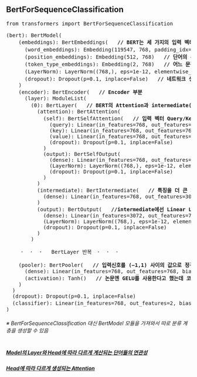 ## BertForSequenceClassification

<pre>
from transformers import BertForSequenceClassification

(bert): BertModel(
    (embeddings): BertEmbeddings(   <b>// BERT는 세 가지의 입력 벡터가 있어야 함</b>
      (word_embeddings): Embedding(119547, 768, padding_idx=0)   <b>// 단어 임베딩</b>
      (position_embeddings): Embedding(512, 768)   <b>// 단어의 위치 임베딩</b>
      (token_type_embeddings): Embedding(2, 768)   <b>// 어느 문장에 속하는 단어인지 타입 임베딩</b>
      (LayerNorm): LayerNorm((768,), eps=1e-12, elementwise_affine=True)   <b>// Normalization : 레이어마다 평균 출력을 정규화하여 입력 분포를 일정하게 함으로써 학습 효율이 높아짐</b>
      (dropout): Dropout(p=0.1, inplace=False)   <b>// 네트워크 생략</b>
    )
    (encoder): BertEncoder(   <b>// Encoder 부분</b>
      (layer): ModuleList(
        (0): BertLayer(   <b>// BERT의 Attention과 intermediate(Feed-forward Network)를 반복하게 됨</b>
          (attention): BertAttention(
            (self): BertSelfAttention(   <b>// 입력 벡터 Query/Key/Value를 이용한 단어들의 연관성 계산</b>
              (query): Linear(in_features=768, out_features=768, bias=True)
              (key): Linear(in_features=768, out_features=768, bias=True)
              (value): Linear(in_features=768, out_features=768, bias=True)
              (dropout): Dropout(p=0.1, inplace=False)
            )
            (output): BertSelfOutput(
              (dense): Linear(in_features=768, out_features=768, bias=True)
              (LayerNorm): LayerNorm((768,), eps=1e-12, elementwise_affine=True)
              (dropout): Dropout(p=0.1, inplace=False)
            )
          )
          (intermediate): BertIntermediate(   <b>// 특징을 더 큰 차원으로 늘렸다가 다시 줄임</b>
            (dense): Linear(in_features=768, out_features=3072, bias=True)
          )
          (output): BertOutput(   <b>//intermediate에선 Linear Layer 사이에 활성화함수로 GELU를 사용, GELU는 ReLU와 유사하지만 음수에 대해서도 미분이 가능</b>
            (dense): Linear(in_features=3072, out_features=768, bias=True)
            (LayerNorm): LayerNorm((768,), eps=1e-12, elementwise_affine=True)
            (dropout): Dropout(p=0.1, inplace=False)
          )
        )

   　·  ·  ·   BertLayer 반복　·  ·  ·   

    (pooler): BertPooler(   <b>// 입력신호를 (−1,1) 사이의 값으로 정규화</b>
      (dense): Linear(in_features=768, out_features=768, bias=True)
      (activation): Tanh()   <b>// 논문엔 GELU를 사용한다고 했는데 코드는 Tanh 해둠</b>
    )
  )
  (dropout): Dropout(p=0.1, inplace=False)
  (classifier): Linear(in_features=768, out_features=2, bias=True)   <b>// Softmax를 통한 분류</b>
)
</pre>


###### ※ BertForSequenceClassification 대신 BertModel 모듈을 가져와서 따로 분류 계층을 생성할 수 있음

#

##### [Model의 Layer와 Head에 따라 다르게 계산되는 단어들의 연관성](https://colab.research.google.com/drive/1BqsoZ4Ljbj_FlZFhnIV1jygU4oIDZAu-?usp=sharing)
##### [Head에 따라 다르게 생성되는 Attention](https://colab.research.google.com/drive/1f07ajoGRB9nTLAAPNilVrPNQ-YxdLFSv?usp=sharing)

